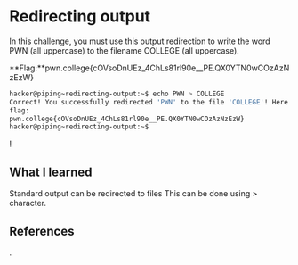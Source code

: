 # Redirecting output
In this challenge, you must use this output redirection to write the word PWN (all uppercase) to the filename COLLEGE (all uppercase).




**Flag:**pwn.college{cOVsoDnUEz_4ChLs81rl90e__PE.QX0YTN0wCOzAzNzEzW}






```bash
hacker@piping~redirecting-output:~$ echo PWN > COLLEGE
Correct! You successfully redirected 'PWN' to the file 'COLLEGE'! Here is your 
flag:
pwn.college{cOVsoDnUEz_4ChLs81rl90e__PE.QX0YTN0wCOzAzNzEzW}
hacker@piping~redirecting-output:~$ 

```
!
## What I learned
Standard output can be redirected to files
This can be done using > character.
## References 
.